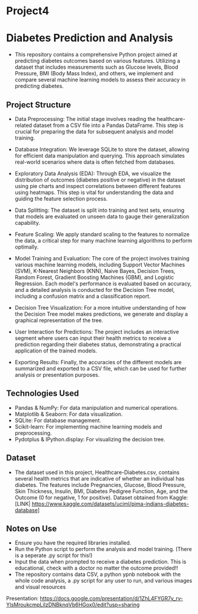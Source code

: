 # Project4


# Diabetes Prediction and Analysis

- This repository contains a comprehensive Python project aimed at predicting diabetes outcomes based on various features. Utilizing a dataset that includes measurements such as Glucose levels, Blood Pressure, BMI (Body Mass Index), and others, we implement and compare several machine learning models to assess their accuracy in predicting diabetes. 

## Project Structure

- Data Preprocessing: The initial stage involves reading the healthcare-related dataset from a CSV file into a Pandas DataFrame. This step is crucial for preparing the data for subsequent analysis and model training.

- Database Integration: We leverage SQLite to store the dataset, allowing for efficient data manipulation and querying. This approach simulates real-world scenarios where data is often fetched from databases.

- Exploratory Data Analysis (EDA): Through EDA, we visualize the distribution of outcomes (diabetes positive or negative) in the dataset using pie charts and inspect correlations between different features using heatmaps. This step is vital for understanding the data and guiding the feature selection process.

- Data Splitting: The dataset is split into training and test sets, ensuring that models are evaluated on unseen data to gauge their generalization capability.

- Feature Scaling: We apply standard scaling to the features to normalize the data, a critical step for many machine learning algorithms to perform optimally.

- Model Training and Evaluation: The core of the project involves training various machine learning models, including Support Vector Machines (SVM), K-Nearest Neighbors (KNN), Naive Bayes, Decision Trees, Random Forest, Gradient Boosting Machines (GBM), and Logistic Regression. Each model's performance is evaluated based on accuracy, and a detailed analysis is conducted for the Decision Tree model, including a confusion matrix and a classification report.

- Decision Tree Visualization: For a more intuitive understanding of how the Decision Tree model makes predictions, we generate and display a graphical representation of the tree.

- User Interaction for Predictions: The project includes an interactive segment where users can input their health metrics to receive a prediction regarding their diabetes status, demonstrating a practical application of the trained models.

- Exporting Results: Finally, the accuracies of the different models are summarized and exported to a CSV file, which can be used for further analysis or presentation purposes.

## Technologies Used

- Pandas & NumPy: For data manipulation and numerical operations.
- Matplotlib & Seaborn: For data visualization.
- SQLite: For database management.
- Scikit-learn: For implementing machine learning models and preprocessing.
- Pydotplus & IPython.display: For visualizing the decision tree.

## Dataset
- The dataset used in this project, Healthcare-Diabetes.csv, contains several health metrics that are indicative of whether an individual has diabetes. The features include Pregnancies, Glucose, Blood Pressure, Skin Thickness, Insulin, BMI, Diabetes Pedigree Function, Age, and the Outcome (0 for negative, 1 for positive). Dataset obtained from Kaggle: [LINK| https://www.kaggle.com/datasets/uciml/pima-indians-diabetes-database]

## Notes on Use
- Ensure you have the required libraries installed.
- Run the Python script to perform the analysis and model training. (There is a seperate .py script for this!)
- Input the data when prompted to receive a diabetes prediction. This is educational, check with a doctor no matter the outcome provided!!
- The repository contains data CSV, a python ypnb notebook with the whole code analysis, a .py script for any user to run, and various images and visual resources

Presentation: https://docs.google.com/presentation/d/1ZhL4FYGR7v_rv-YlsMroukcmpLiIzDNBknqVb6HGox0/edit?usp=sharing 
